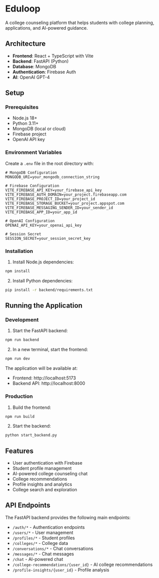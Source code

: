 # Eduloop

A college counseling platform that helps students with college planning, applications, and AI-powered guidance.

## Architecture

- **Frontend**: React + TypeScript with Vite
- **Backend**: FastAPI (Python)
- **Database**: MongoDB
- **Authentication**: Firebase Auth
- **AI**: OpenAI GPT-4

## Setup

### Prerequisites

- Node.js 18+
- Python 3.11+
- MongoDB (local or cloud)
- Firebase project
- OpenAI API key

### Environment Variables

Create a `.env` file in the root directory with:

```env
# MongoDB Configuration
MONGODB_URI=your_mongodb_connection_string

# Firebase Configuration
VITE_FIREBASE_API_KEY=your_firebase_api_key
VITE_FIREBASE_AUTH_DOMAIN=your_project.firebaseapp.com
VITE_FIREBASE_PROJECT_ID=your_project_id
VITE_FIREBASE_STORAGE_BUCKET=your_project.appspot.com
VITE_FIREBASE_MESSAGING_SENDER_ID=your_sender_id
VITE_FIREBASE_APP_ID=your_app_id

# OpenAI Configuration
OPENAI_API_KEY=your_openai_api_key

# Session Secret
SESSION_SECRET=your_session_secret_key
```

### Installation

1. Install Node.js dependencies:
```bash
npm install
```

2. Install Python dependencies:
```bash
pip install -r backend/requirements.txt
```

## Running the Application

### Development

1. Start the FastAPI backend:
```bash
npm run backend
```

2. In a new terminal, start the frontend:
```bash
npm run dev
```

The application will be available at:
- Frontend: http://localhost:5173
- Backend API: http://localhost:8000

### Production

1. Build the frontend:
```bash
npm run build
```

2. Start the backend:
```bash
python start_backend.py
```

## Features

- User authentication with Firebase
- Student profile management
- AI-powered college counseling chat
- College recommendations
- Profile insights and analytics
- College search and exploration

## API Endpoints

The FastAPI backend provides the following main endpoints:

- `/auth/*` - Authentication endpoints
- `/users/*` - User management
- `/profiles/*` - Student profiles
- `/colleges/*` - College data
- `/conversations/*` - Chat conversations
- `/messages/*` - Chat messages
- `/chat` - AI-powered chat
- `/college-recommendations/{user_id}` - AI college recommendations
- `/profile-insights/{user_id}` - Profile analysis